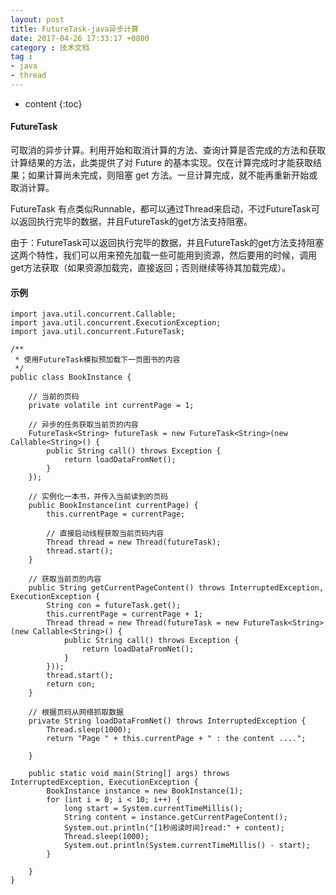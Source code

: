 ```yaml
---
layout: post
title: FutureTask-java异步计算
date: 2017-04-26 17:33:17 +0800
category : 技术文档
tag :
- java
- thread
---
```

* content
{:toc}

#### FutureTask
可取消的异步计算。利用开始和取消计算的方法、查询计算是否完成的方法和获取计算结果的方法，此类提供了对 Future 的基本实现。仅在计算完成时才能获取结果；如果计算尚未完成，则阻塞 get 方法。一旦计算完成，就不能再重新开始或取消计算。

FutureTask 有点类似Runnable，都可以通过Thread来启动，不过FutureTask可以返回执行完毕的数据，并且FutureTask的get方法支持阻塞。

由于：FutureTask可以返回执行完毕的数据，并且FutureTask的get方法支持阻塞这两个特性，我们可以用来预先加载一些可能用到资源，然后要用的时候，调用get方法获取（如果资源加载完，直接返回；否则继续等待其加载完成）。

#### 示例
    import java.util.concurrent.Callable;
	import java.util.concurrent.ExecutionException;
	import java.util.concurrent.FutureTask;
	
	/**
	 * 使用FutureTask模拟预加载下一页图书的内容
	 */
	public class BookInstance {
	
		// 当前的页码
		private volatile int currentPage = 1;
	
		// 异步的任务获取当前页的内容
		FutureTask<String> futureTask = new FutureTask<String>(new Callable<String>() {
			public String call() throws Exception {
				return loadDataFromNet();
			}
		});
	
		// 实例化一本书，并传入当前读到的页码
		public BookInstance(int currentPage) {
			this.currentPage = currentPage;
			
			// 直接启动线程获取当前页码内容
			Thread thread = new Thread(futureTask);
			thread.start();
		}
	
		// 获取当前页的内容
		public String getCurrentPageContent() throws InterruptedException, ExecutionException {
			String con = futureTask.get();
			this.currentPage = currentPage + 1;
			Thread thread = new Thread(futureTask = new FutureTask<String>(new Callable<String>() {
				public String call() throws Exception {
					return loadDataFromNet();
				}
			}));
			thread.start();
			return con;
		}
	
		// 根据页码从网络抓取数据
		private String loadDataFromNet() throws InterruptedException {
			Thread.sleep(1000);
			return "Page " + this.currentPage + " : the content ....";
	
		}
	
		public static void main(String[] args) throws InterruptedException, ExecutionException {
			BookInstance instance = new BookInstance(1);
			for (int i = 0; i < 10; i++) {
				long start = System.currentTimeMillis();
				String content = instance.getCurrentPageContent();
				System.out.println("[1秒阅读时间]read:" + content);
				Thread.sleep(1000);
				System.out.println(System.currentTimeMillis() - start);
			}
	
		}
	}